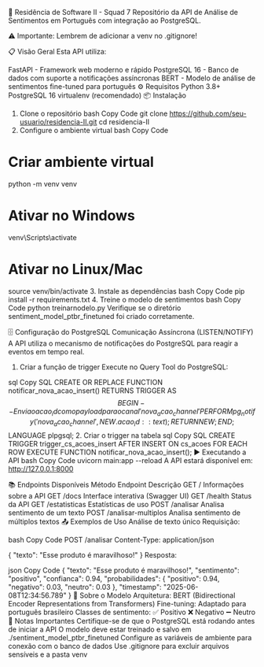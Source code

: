 🚀 Residência de Software II - Squad 7
Repositório da API de Análise de Sentimentos em Português com integração ao PostgreSQL.

⚠️ Importante: Lembrem de adicionar a venv no .gitignore!

📋 Visão Geral
Esta API utiliza:

FastAPI - Framework web moderno e rápido
PostgreSQL 16 - Banco de dados com suporte a notificações assíncronas
BERT - Modelo de análise de sentimentos fine-tuned para português
⚙️ Requisitos
Python 3.8+
PostgreSQL 16
virtualenv (recomendado)
📦 Instalação
1. Clone o repositório
bash
Copy Code
git clone https://github.com/seu-usuario/residencia-II.git
cd residencia-II
2. Configure o ambiente virtual
bash
Copy Code
# Criar ambiente virtual
python -m venv venv

# Ativar no Windows
venv\Scripts\activate

# Ativar no Linux/Mac
source venv/bin/activate
3. Instale as dependências
bash
Copy Code
pip install -r requirements.txt
4. Treine o modelo de sentimentos
bash
Copy Code
python treinarnodelo.py
Verifique se o diretório sentiment_model_ptbr_finetuned foi criado corretamente.

🗄️ Configuração do PostgreSQL
Comunicação Assíncrona (LISTEN/NOTIFY)
A API utiliza o mecanismo de notificações do PostgreSQL para reagir a eventos em tempo real.

1. Criar a função de trigger
Execute no Query Tool do PostgreSQL:

sql
Copy SQL
CREATE OR REPLACE FUNCTION notificar_nova_acao_insert()
RETURNS TRIGGER AS $$
BEGIN
    -- Envia o acao_id como payload para o canal 'nova_acao_channel'
    PERFORM pg_notify('nova_acao_channel', NEW.acao_id::text);
    RETURN NEW;
END;
$$ LANGUAGE plpgsql;
2. Criar o trigger na tabela
sql
Copy SQL
CREATE TRIGGER trigger_cs_acoes_insert
AFTER INSERT ON cs_acoes
FOR EACH ROW
EXECUTE FUNCTION notificar_nova_acao_insert();
▶️ Executando a API
bash
Copy Code
uvicorn main:app --reload
A API estará disponível em: http://127.0.0.1:8000

📚 Endpoints Disponíveis
Método	Endpoint	Descrição
GET	/	Informações sobre a API
GET	/docs	Interface interativa (Swagger UI)
GET	/health	Status da API
GET	/estatisticas	Estatísticas de uso
POST	/analisar	Analisa sentimento de um texto
POST	/analisar-multiplos	Analisa sentimento de múltiplos textos
📤 Exemplos de Uso
Análise de texto único
Requisição:

bash
Copy Code
POST /analisar
Content-Type: application/json

{
  "texto": "Esse produto é maravilhoso!"
}
Resposta:

json
Copy Code
{
  "texto": "Esse produto é maravilhoso!",
  "sentimento": "positivo",
  "confianca": 0.94,
  "probabilidades": {
    "positivo": 0.94,
    "negativo": 0.03,
    "neutro": 0.03
  },
  "timestamp": "2025-06-08T12:34:56.789"
}
🧠 Sobre o Modelo
Arquitetura: BERT (Bidirectional Encoder Representations from Transformers)
Fine-tuning: Adaptado para português brasileiro
Classes de sentimento:
✅ Positivo
❌ Negativo
➖ Neutro
📝 Notas Importantes
Certifique-se de que o PostgreSQL está rodando antes de iniciar a API
O modelo deve estar treinado e salvo em ./sentiment_model_ptbr_finetuned
Configure as variáveis de ambiente para conexão com o banco de dados
Use .gitignore para excluir arquivos sensíveis e a pasta venv
